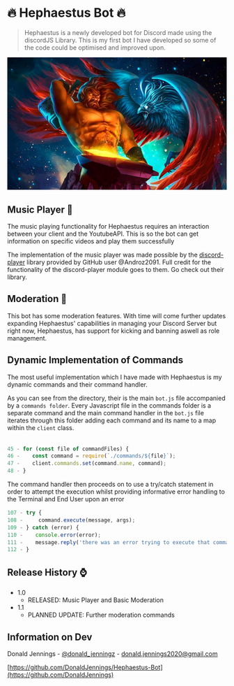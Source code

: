 # 🔥 Hephaestus Bot 🔥

> Hephaestus is a newly developed bot for Discord made using the discordJS Library. This is my first bot I have developed so some of the code could be optimised and improved upon.

![](images/logo.jpg)
 
## Music Player 🎼
The music playing functionality for Hephaestus requires an interaction between your client and the YoutubeAPI. This is so the bot can get information on specific videos and play them successfully

The implementation of the music player was made possible by the [discord-player](https://github.com/Androz2091/discord-player) library provided by GitHub user @Androz2091. Full credit for the functionality of the discord-player module goes to them. Go check out their library.

## Moderation 🔨
This bot has some moderation features. With time will come further updates expanding Hephaestus' capabilities in managing your Discord Server but right now, Hephaestus, has support for kicking and banning aswell as role management.

## Dynamic Implementation of Commands
The most useful implementation which I have made with Hephaestus is my dynamic commands and their command handler.

As you can see from the directory, their is the main `bot.js` file accompanied by a `commands folder`. Every Javascript file in the commands folder is a separate command and the main command handler in the `bot.js` file iterates through this folder adding each command and its name to a map within the `client` class.

```javascript

45 - for (const file of commandFiles) {
46 -    const command = require(`./commands/${file}`);
47 -    client.commands.set(command.name, command);
48 - }
```

The command handler then proceeds on to use a try/catch statement in order to attempt the execution whilst providing informative error handling to the Terminal and End User upon an error

```javascript
107 - try {
108 -     command.execute(message, args);
109 - } catch (error) {
110 -    console.error(error);
111 -    message.reply('there was an error trying to execute that command!');
112 - }
```
## Release History ⌚

* 1.0
   * RELEASED: Music Player and Basic Moderation
* 1.1
   * PLANNED UPDATE: Further moderation commands

## Information on Dev
Donald Jennings - [@donald_jenningz](https://twitter.com/donald_jenningz) - donald.jennings2020@gmail.com

[https://github.com/DonaldJennings/Hephaestus-Bot](https://github.com/DonaldJennings)
